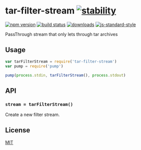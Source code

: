 # tar-filter-stream [![stability][0]][1]
[![npm version][2]][3] [![build status][4]][5]
[![downloads][8]][9] [![js-standard-style][10]][11]

PassThrough stream that only lets through tar archives

## Usage
```js
var tarFilterStream = require('tar-filter-stream')
var pump = require('pump')

pump(process.stdin, tarFilterStream(), process.stdout)
```

## API
### `stream = tarFilterStream()`
Create a new filter stream.

## License
[MIT](https://tldrlegal.com/license/mit-license)

[0]: https://img.shields.io/badge/stability-experimental-orange.svg?style=flat-square
[1]: https://nodejs.org/api/documentation.html#documentation_stability_index
[2]: https://img.shields.io/npm/v/tar-filter-stream.svg?style=flat-square
[3]: https://npmjs.org/package/tar-filter-stream
[4]: https://img.shields.io/travis/yoshuawuyts/tar-filter-stream/master.svg?style=flat-square
[5]: https://travis-ci.org/yoshuawuyts/tar-filter-stream
[6]: https://img.shields.io/codecov/c/github/yoshuawuyts/tar-filter-stream/master.svg?style=flat-square
[7]: https://codecov.io/github/yoshuawuyts/tar-filter-stream
[8]: http://img.shields.io/npm/dm/tar-filter-stream.svg?style=flat-square
[9]: https://npmjs.org/package/tar-filter-stream
[10]: https://img.shields.io/badge/code%20style-standard-brightgreen.svg?style=flat-square
[11]: https://github.com/feross/standard
